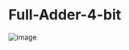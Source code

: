 # Full-Adder-4-bit
![image](https://github.com/MrKhai14/Full-Adder/assets/127326200/c6f09128-2af5-44aa-9578-80e19a70361f)

